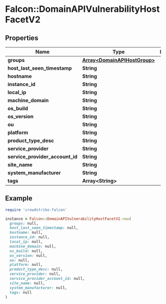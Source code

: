 # Falcon::DomainAPIVulnerabilityHostFacetV2

## Properties

| Name | Type | Description | Notes |
| ---- | ---- | ----------- | ----- |
| **groups** | [**Array&lt;DomainAPIHostGroup&gt;**](DomainAPIHostGroup.md) |  | [optional] |
| **host_last_seen_timestamp** | **String** |  | [optional] |
| **hostname** | **String** |  |  |
| **instance_id** | **String** |  | [optional] |
| **local_ip** | **String** |  |  |
| **machine_domain** | **String** |  |  |
| **os_build** | **String** |  | [optional] |
| **os_version** | **String** |  |  |
| **ou** | **String** |  |  |
| **platform** | **String** |  | [optional] |
| **product_type_desc** | **String** |  | [optional] |
| **service_provider** | **String** |  | [optional] |
| **service_provider_account_id** | **String** |  | [optional] |
| **site_name** | **String** |  |  |
| **system_manufacturer** | **String** |  |  |
| **tags** | **Array&lt;String&gt;** |  | [optional] |

## Example

```ruby
require 'crowdstrike-falcon'

instance = Falcon::DomainAPIVulnerabilityHostFacetV2.new(
  groups: null,
  host_last_seen_timestamp: null,
  hostname: null,
  instance_id: null,
  local_ip: null,
  machine_domain: null,
  os_build: null,
  os_version: null,
  ou: null,
  platform: null,
  product_type_desc: null,
  service_provider: null,
  service_provider_account_id: null,
  site_name: null,
  system_manufacturer: null,
  tags: null
)
```

